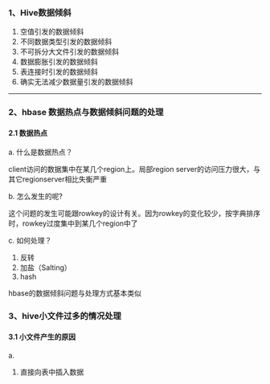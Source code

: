 ### 1、Hive数据倾斜

1. 空值引发的数据倾斜
2. 不同数据类型引发的数据倾斜
3. 不可拆分大文件引发的数据倾斜
4. 数据膨胀引发的数据倾斜
5. 表连接时引发的数据倾斜
6. 确实无法减少数据量引发的数据倾斜

---

### 2、hbase 数据热点与数据倾斜问题的处理

#### 2.1 数据热点

a. 什么是数据热点？

client访问的数据集中在某几个region上。局部region server的访问压力很大，与其它regionserver相比失衡严重

b. 怎么发生的呢?

这个问题的发生可能跟rowkey的设计有关。因为rowkey的变化较少，按字典排序时，rowkey过度集中到某几个region中了

c. 如何处理？

1. 反转
2. 加盐（Salting）
3. hash

hbase的数据倾斜问题与处理方式基本类似

### 3、hive小文件过多的情况处理

#### 3.1 小文件产生的原因

a. 

1. 直接向表中插入数据
